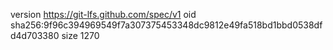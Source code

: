 version https://git-lfs.github.com/spec/v1
oid sha256:9f96c394969549f7a307375453348dc9812e49fa518bd1bbd0538dfd4d703380
size 1270
